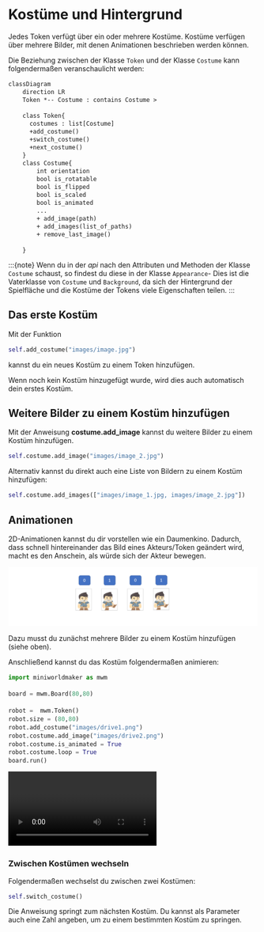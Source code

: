 # Kostüme und Hintergrund

Jedes Token verfügt über ein oder mehrere Kostüme. Kostüme verfügen über
mehrere Bilder, mit denen Animationen beschrieben werden können.

Die Beziehung zwischen der Klasse `Token` und der Klasse `Costume` kann folgendermaßen 
veranschaulicht werden:

```{mermaid}
classDiagram
    direction LR
    Token *-- Costume : contains Costume >

    class Token{
      costumes : list[Costume]
      +add_costume()
      +switch_costume()
      +next_costume()
    }
    class Costume{
        int orientation
        bool is_rotatable
        bool is_flipped
        bool is_scaled
        bool is_animated
        ...
        + add_image(path)
        + add_images(list_of_paths)
        + remove_last_image()

    }
```

:::{note}
Wenn du in der *api*  nach den Attributen und Methoden der Klasse `Costume` schaust, so findest
du diese in der Klasse `Appearance`- Dies ist die Vaterklasse von `Costume` und `Background`, da 
sich der Hintergrund der Spielfläche und die Kostüme der Tokens viele Eigenschaften teilen.
:::
## Das erste Kostüm

Mit der Funktion

``` python
self.add_costume("images/image.jpg")
```

kannst du ein neues Kostüm zu einem Token hinzufügen.

Wenn noch kein Kostüm hinzugefügt wurde, wird dies auch automatisch dein
erstes Kostüm.

## Weitere Bilder zu einem Kostüm hinzufügen

Mit der Anweisung **costume.add_image** kannst du weitere Bilder zu
einem Kostüm hinzufügen.

``` python
self.costume.add_image("images/image_2.jpg")
```

Alternativ kannst du direkt auch eine Liste von Bildern zu einem Kostüm
hinzufügen:

``` python
self.costume.add_images(["images/image_1.jpg, images/image_2.jpg"])
```

## Animationen

2D-Animationen kannst du dir vorstellen wie ein Daumenkino. Dadurch,
dass schnell hintereinander das Bild eines Akteurs/Token geändert wird,
macht es den Anschein, als würde sich der Akteur bewegen.

![First Token](../_images/costumes.png)

Dazu musst du zunächst mehrere Bilder zu einem Kostüm hinzufügen (siehe
oben).

Anschließend kannst du das Kostüm folgendermaßen animieren:

``` python
import miniworldmaker as mwm

board = mwm.Board(80,80)

robot =  mwm.Token()
robot.size = (80,80)
robot.add_costume("images/drive1.png")
robot.costume.add_image("images/drive2.png")
robot.costume.is_animated = True
robot.costume.loop = True
board.run()
```

 <video controls loop width=300px>
  <source src="../_static/animation1.webm" type="video/webm">
  Your browser does not support the video tag.
</video> 

### Zwischen Kostümen wechseln

Folgendermaßen wechselst du zwischen zwei Kostümen:

``` python
self.switch_costume()
```

Die Anweisung springt zum nächsten Kostüm. Du kannst als Parameter auch
eine Zahl angeben, um zu einem bestimmten Kostüm zu springen.